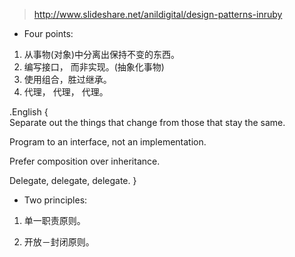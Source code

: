 > http://www.slideshare.net/anildigital/design-patterns-inruby  

- Four points: 

1. 从事物(对象)中分离出保持不变的东西。  
2. 编写接口， 而非实现。(抽象化事物)
3. 使用组合，胜过继承。  
4. 代理， 代理， 代理。  

.English {    
  Separate out the things that change from those that stay the same.    
  
  Program to an interface, not an implementation.    
  
  Prefer composition over inheritance.    
  
  Delegate, delegate, delegate.
}   


- Two principles: 

1. 单一职责原则。

2. 开放－封闭原则。  


